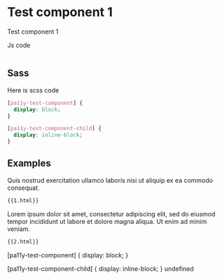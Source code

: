 # Test component 1

Test component 1

Js code

```js
```

## Sass

Here is scss code

```scss
[pa11y-test-component] {
  display: block;
}

[pa11y-test-component-child] {
  display: inline-block;
}
```


## Examples

Quis nostrud exercitation ullamco laboris nisi ut aliquip ex ea commodo consequat.


```html
{{1.html}}
```


Lorem ipsum dolor sit amet, consectetur adipiscing elit, sed do eiusmod tempor incididunt ut labore et dolore magna aliqua. Ut enim ad minim veniam.


```html
{{2.html}}
```
[pa11y-test-component] {
  display: block;
}

[pa11y-test-component-child] {
  display: inline-block;
}
undefined
